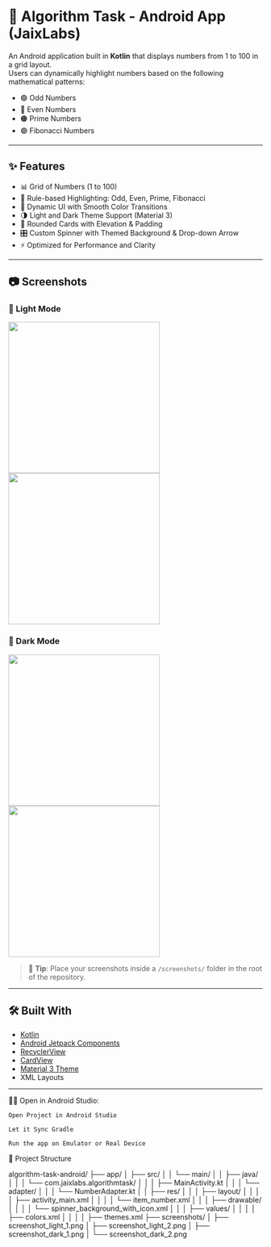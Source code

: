 # 📱 Algorithm Task - Android App (JaixLabs)

An Android application built in **Kotlin** that displays numbers from 1 to 100 in a grid layout.  
Users can dynamically highlight numbers based on the following mathematical patterns:

- 🟢 Odd Numbers  
- 🔵 Even Numbers  
- 🟠 Prime Numbers  
- 🟣 Fibonacci Numbers

---

## ✨ Features

- 📊 Grid of Numbers (1 to 100)
- 🔁 Rule-based Highlighting: Odd, Even, Prime, Fibonacci
- 🎨 Dynamic UI with Smooth Color Transitions
- 🌗 Light and Dark Theme Support (Material 3)
- 🧩 Rounded Cards with Elevation & Padding
- 🎛️ Custom Spinner with Themed Background & Drop-down Arrow
- ⚡ Optimized for Performance and Clarity

---

## 📷 Screenshots

### 🔆 Light Mode
<img src="screenshots/screenshot_light_1.png" width="300"/> <img src="screenshots/screenshot_light_2.png" width="300"/>

### 🌙 Dark Mode
<img src="screenshots/screenshot_dark_1.png" width="300"/> <img src="screenshots/screenshot_dark_2.png" width="300"/>

> 📌 **Tip**: Place your screenshots inside a `/screenshots/` folder in the root of the repository.

---

## 🛠 Built With

- [Kotlin](https://kotlinlang.org/)
- [Android Jetpack Components](https://developer.android.com/jetpack)
- [RecyclerView](https://developer.android.com/guide/topics/ui/layout/recyclerview)
- [CardView](https://developer.android.com/jetpack/androidx/releases/cardview)
- [Material 3 Theme](https://m3.material.io/)
- XML Layouts

---


🧑‍💻 Open in Android Studio:

    Open Project in Android Studio

    Let it Sync Gradle

    Run the app on Emulator or Real Device

📁 Project Structure

  algorithm-task-android/
├── app/
│   ├── src/
│   │   └── main/
│   │       ├── java/
│   │       │   └── com.jaixlabs.algorithmtask/
│   │       │       ├── MainActivity.kt
│   │       │       └── adapter/
│   │       │           └── NumberAdapter.kt
│   │       ├── res/
│   │       │   ├── layout/
│   │       │   │   ├── activity_main.xml
│   │       │   │   └── item_number.xml
│   │       │   ├── drawable/
│   │       │   │   └── spinner_background_with_icon.xml
│   │       │   ├── values/
│   │       │   │   ├── colors.xml
│   │       │   │   ├── themes.xml
├── screenshots/
│   ├── screenshot_light_1.png
│   ├── screenshot_light_2.png
│   ├── screenshot_dark_1.png
│   └── screenshot_dark_2.png

